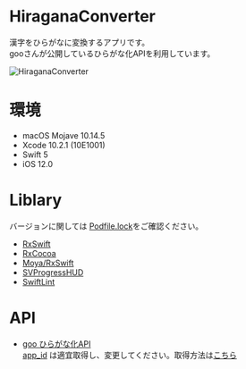 # HiraganaConverter
漢字をひらがなに変換するアプリです。  
gooさんが公開しているひらがな化APIを利用しています。

![HiraganaConverter](https://user-images.githubusercontent.com/39119676/66271718-60516500-e89c-11e9-92ee-cd04afb9bb8a.jpeg)

# 環境
 - macOS Mojave 10.14.5
 - Xcode 10.2.1 (10E1001)
 - Swift 5
 - iOS 12.0

# Liblary
バージョンに関しては [Podfile.lock](https://github.com/renchild8/HiraganaConverter/blob/master/Podfile.lock)をご確認ください。

 - [RxSwift](https://github.com/ReactiveX/RxSwift)
 - [RxCocoa](https://github.com/ReactiveX/RxSwift/tree/master/RxCocoa)
 - [Moya/RxSwift](https://github.com/Moya/Moya)
 - [SVProgressHUD](https://github.com/SVProgressHUD/SVProgressHUD)
 - [SwiftLint](https://github.com/realm/SwiftLint)
 
# API
 - [goo ひらがな化API](https://labs.goo.ne.jp/api/jp/hiragana-translation/)  
[app_id](https://github.com/renchild8/HiraganaConverter/blob/f3558d2898cb3066529b78538b83b289048537bb/HiraganaConverter/Model/Const.swift#L4)
は適宜取得し、変更してください。取得方法は[こちら](https://labs.goo.ne.jp/apiusage/)
